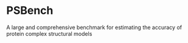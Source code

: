 # PSBench
A large and comprehensive benchmark for estimating the accuracy of protein complex structural models
